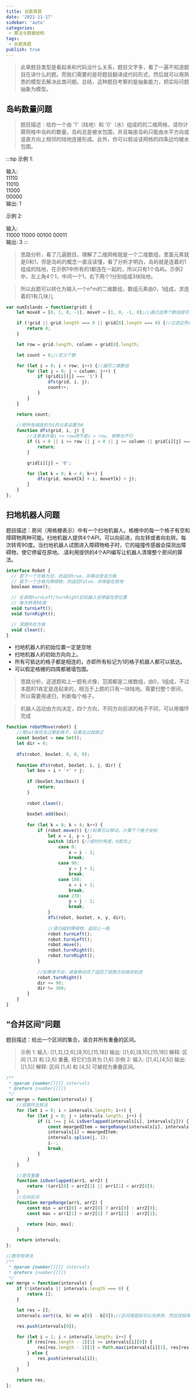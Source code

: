 ```yaml
---
title: 谷歌真题
date: '2021-11-17'
sidebar: 'auto'
categories:
 - 算法与数据结构
tags:
 - 谷歌真题
publish: true
---
```


> 此章题目类型是看起来和代码没什么关系，题目文字多，看了一遍不知道题目在讲什么的题。而我们需要的是将题目翻译成代码形式，然后就可以用熟悉的模型去解决此类问题。总结，这种题目考察的是抽象能力，把实际问题抽象为模型。

## 岛屿数量问题
> 题目描述：给你一个由 '1'（陆地）和 '0'（水）组成的的二维网格，请你计算网格中岛屿的数量。岛屿总是被水包围，并且每座岛屿只能由水平方向或竖直方向上相邻的陆地连接形成。此外，你可以假设该网格的四条边均被水包围。

:::tip
示例 1:

输入:  
11110  
11010  
11000  
00000  
输出: 1

示例 2:

输入:  
11000
11000
00100
00011  
输出: 3
:::

> 思路分析，看了几遍题目，理解了二维网格就是一个二维数组，里面元素就是0和1，但是岛屿的概念一直没读懂，看了分析才明白，岛屿就是连着的1组成的陆地，在示例1中所有的1都连在一起的，所以只有1个岛屿。示例2中，左上角4个1，中间一个1，右下两个1分别组成3块陆地。

> 所以此题可以转化为输入一个n*m的二维数组，数组元素由0，1组成，求连着的1有几块儿
```js
var numIslands = function(grid) {
    let moveX = [0, 1, 0, -1], moveY = [1, 0, -1, 0];//通过这两个数组就可以找到一个元素的上下左右元素

    if (!grid || grid.length === 0 || grid[0].length === 0) {//过滤边界条件
        return 0;
    }

    let row = grid.length, column = grid[0].length;

    let count = 0;//定义个数

    for (let i = 0; i < row; i++) {//遍历二维数组
        for (let j = 0; j < column; j++) {
            if (grid[i][j] === '1') {
                dfs(grid, i, j);
                count++;
            }
        }
    }

    return count;
	
	//把所有相连的为1的元素设置为0
    function dfs(grid, i, j) {
		//注意条件是i >= row而不是i > row, 相等也不行
        if (i < 0 || i >= row || j < 0 || j >= column || grid[i][j] === '0') {
            return;
        }

        grid[i][j] = '0';

        for (let k = 0; k < 4; k++) {
            dfs(grid, moveX[k] + i, moveY[k] + j);
        }
    }
};
```

## 扫地机器人问题
题目描述：房间（用格栅表示）中有一个扫地机器人。格栅中的每一个格子有空和障碍物两种可能。扫地机器人提供4个API，可以向前进，向左转或者向右转。每次转弯90度。当扫地机器人试图进入障碍物格子时，它的碰撞传感器会探测出障碍物，使它停留在原地。.请利用提供的4个API编写让机器人清理整个房间的算法。
```js
interface Robot {
  // 若下一个方格为空，则返回true，并移动至该方格
  // 若下一个方格为障碍物，则返回false，并停留在原地
  boolean move();

  // 在调用turnLeft/turnRight后机器人会停留在原位置
  // 每次转弯90度
  void turnLeft();
  void turnRight();

  // 清理所在方格
  void clean();
}
```
- 扫地机器人的初始位置一定是空地
- 扫地机器人的初始方向向上。
- 所有可抵达的格子都是相连的，亦即所有标记为1的格子机器人都可以抵达。
- 可以假定格栅的四周都被墙包围。

> 思路分析，这道题和上一题有点像，范围都是二维数组，由0，1组成，不过本题的1肯定是连起来的，相当于上题的只有一块陆地。需要扫整个房间，所以需要用递归，判断每个格子。

> 机器人运动由方向决定，四个方向，不同方向前进的格子不同，可以用循环完成

```js
function robotMove(robot) {
	//用Set保存去过哪些格子，如果去过就跳过
	const boxSet = new Set();
	let dir = 0;
	
	dfs(robot, boxSet, 0, 0, 0);
	
	function dfs(robot, boxSet, i, j, dir) {
		let box = i + '+' + j;
		
		if (boxSet.has(box)) {
			return;
		}
		
		robot.clean();
		
		boxSet.add(box);
		
		for (let k = 0; k < 4; k++) {
			if (robot.move()) {//如果可以移动，计算下个格子坐标
				let x = i, y = j;
				switch (dir) {//顺时针角度，0度向上
					case 0:
						x = i - 1;
						break;
					case 90:
						y = j + 1;
						break;
					case 180:
						x = i + 1;
						break;
					case 270:
						y = j - 1;
						break;
				}
				dfs(robot, boxSet, x, y, dir);
				
				//递归碰到障碍物，返回上一格
				robot.turnLeft();
				robot.turnLeft();
				robot.move();
				robot.turnRight();
				robot.turnRight();
			}
			
			//如果移不动，或者移动完了返回了就换方向继续前进
			robot.turnRight() 
			dir += 90;
			dir %= 360;
		}
	}
}
```

## “合并区间”问题
题目描述：给出一个区间的集合，请合并所有重叠的区间。
> 示例 1:
输入: [[1,3],[2,6],[8,10],[15,18]] 
输出: [[1,6],[8,10],[15,18]] 
解释: 区间 [1,3] 和 [2,6] 重叠, 将它们合并为 [1,6] 
> 示例 2:
输入: [[1,4],[4,5]] 
输出: [[1,5]] 
解释: 区间 [1,4] 和 [4,5] 可被视为重叠区间。 

```js
/**
 * @param {number[][]} intervals
 * @return {number[][]}
 */
var merge = function(intervals) {
    //双循环比较法
    for (let i = 0; i < intervals.length; i++) {
        for (let j = 0; j < intervals.length; j++) {
            if (i !== j && isOverlapped(intervals[i], intervals[j])) {
                const meargedItem = mergeRange(intervals[i], intervals[j]);
                intervals[i] = meargedItem;
                intervals.splice(j, 1);
                i--;
                break;
            }
        }
    }

	//是否重叠
    function isOverlapped(arr1, arr2) {
        return !(arr1[0] > arr2[1] || arr1[1] < arr2[0]);
    }
	//合并区间
    function mergeRange(arr1, arr2) {
        const min = arr1[0] < arr2[0] ? arr1[0] : arr2[0];
        const max = arr1[1] > arr2[1] ? arr1[1] : arr2[1];

        return [min, max];
    }

    return intervals;
};
```

```js
//数学规律法
/**
 * @param {number[][]} intervals
 * @return {number[][]}
 */
var merge = function(intervals) {
    if (!intervals || intervals.length === 0) {
        return [];
    }

    let res = [];
    intervals.sort((a, b) => a[0] - b[0]);//区间类题目可以先排序，然后找规律，发现只要前一个元素上界大于等于下一个元素下界，他们就有交集

    res.push(intervals[0]);

    for (let i = 1; i < intervals.length; i++) {
        if (res[res.length - 1][1] >= intervals[i][0]) {
            res[res.length - 1][1] = Math.max(intervals[i][1], res[res.length - 1][1]);
        } else {
            res.push(intervals[i]);
        }
    }

    return res;
};
```